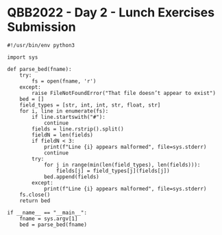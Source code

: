  # QBB2022 - Day 2 - Lunch Exercises Submission
 
	#!/usr/bin/env python3

	import sys

	def parse_bed(fname):
	    try:
	        fs = open(fname, 'r')
	    except:
	        raise FileNotFoundError("That file doesn’t appear to exist")
	    bed = []
	    field_types = [str, int, int, str, float, str]
	    for i, line in enumerate(fs):
	        if line.startswith("#"):
	            continue
	        fields = line.rstrip().split()
	        fieldN = len(fields)
	        if fieldN < 3:
	            print(f"Line {i} appears malformed", file=sys.stderr)
	            continue
	        try:
	            for j in range(min(len(field_types), len(fields))):
	                fields[j] = field_types[j](fields[j])
	            bed.append(fields)
	        except:
	            print(f"Line {i} appears malformed", file=sys.stderr)
	    fs.close()
	    return bed

	if __name__ == "__main__":
	    fname = sys.argv[1]
	    bed = parse_bed(fname)

